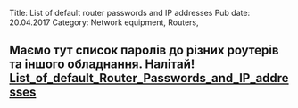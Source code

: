 Title: List of default router passwords and IP addresses
Pub date: 20.04.2017
Category: Network equipment, Routers, 

Маємо тут список паролів до різних роутерів та іншого обладнання.
Налітай!
<a href="https://zaychik.info/wp-content/uploads/List_of_default_Router_Passwords_and_IP_addresses.pdf">List_of_default_Router_Passwords_and_IP_addresses</a>
-----